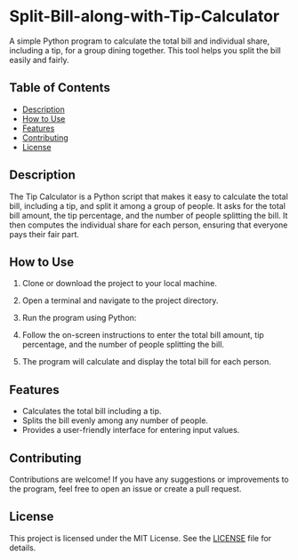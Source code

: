 # Split-Bill-along-with-Tip-Calculator

A simple Python program to calculate the total bill and individual share, including a tip, for a group dining together. This tool helps you split the bill easily and fairly.

## Table of Contents

- [Description](#description)
- [How to Use](#how-to-use)
- [Features](#features)
- [Contributing](#contributing)
- [License](#license)

## Description

The Tip Calculator is a Python script that makes it easy to calculate the total bill, including a tip, and split it among a group of people. It asks for the total bill amount, the tip percentage, and the number of people splitting the bill. It then computes the individual share for each person, ensuring that everyone pays their fair part.

## How to Use

1. Clone or download the project to your local machine.

2. Open a terminal and navigate to the project directory.

3. Run the program using Python:

4. Follow the on-screen instructions to enter the total bill amount, tip percentage, and the number of people splitting the bill.

5. The program will calculate and display the total bill for each person.

## Features

- Calculates the total bill including a tip.
- Splits the bill evenly among any number of people.
- Provides a user-friendly interface for entering input values.

## Contributing

Contributions are welcome! If you have any suggestions or improvements to the program, feel free to open an issue or create a pull request.

## License

This project is licensed under the MIT License. See the [LICENSE](LICENSE) file for details.

